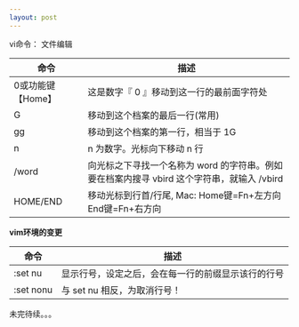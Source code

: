 ```yaml
---
layout: post
---  
```

vi命令： 文件编辑


|命令             |  描述                                            |
|--------------- | ------------------------------------------------|
|0或功能键【Home】 |  这是数字『 0 』移动到这一行的最前面字符处            |
|G               | 移动到这个档案的最后一行(常用)                      |
|gg              | 移动到这个档案的第一行，相当于 1G                    |
|n<Enter>        | n 为数字。光标向下移动 n 行                        |
|/word           | 向光标之下寻找一个名称为 word 的字符串。例如要在档案内搜寻 vbird 这个字符串，就输入 /vbird | 
|HOME/END        | 移动光标到行首/行尾, Mac: Home键=Fn+左方向 End键=Fn+右方向|


**vim环境的变更** 

命令      | 描述
----------|---------------
:set nu   | 显示行号，设定之后，会在每一行的前缀显示该行的行号
:set nonu | 与 set nu 相反，为取消行号！

        
        
未完待续。。。
